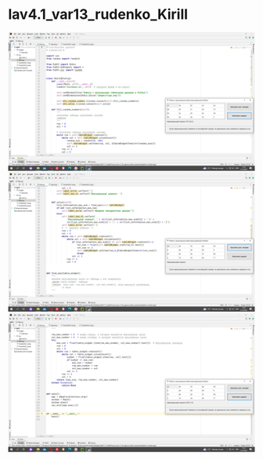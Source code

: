 # lav4.1_var13_rudenko_Kirill
![screenshot](https://github.com/harvey133/SCREENLAB4.1/blob/main/screen1.1_lab4.1.png)
![screenshot](https://github.com/harvey133/SCREENLAB4.1/blob/main/screen1.2_lab4.1.png)
![screenshot](https://github.com/harvey133/SCREENLAB4.1/blob/main/screen1.3_lab4.1.png)
